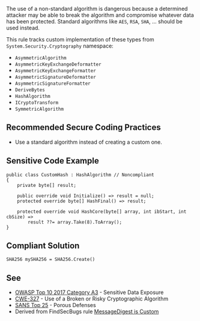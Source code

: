 
The use of a non-standard algorithm is dangerous because a determined attacker may be able to break the algorithm and compromise whatever data has been protected. Standard algorithms like `AES`, `RSA`, `SHA`, ... should be used instead.

This rule tracks custom implementation of these types from `System.Security.Cryptography` namespace:

- `AsymmetricAlgorithm`
- `AsymmetricKeyExchangeDeformatter`
- `AsymmetricKeyExchangeFormatter`
- `AsymmetricSignatureDeformatter`
- `AsymmetricSignatureFormatter`
- `DeriveBytes`
- `HashAlgorithm`
- `ICryptoTransform`
- `SymmetricAlgorithm`


## Recommended Secure Coding Practices

- Use a standard algorithm instead of creating a custom one.


## Sensitive Code Example


    public class CustomHash : HashAlgorithm // Noncompliant
    {
        private byte[] result;
    
        public override void Initialize() => result = null;
        protected override byte[] HashFinal() => result;
    
        protected override void HashCore(byte[] array, int ibStart, int cbSize) =>
            result ??= array.Take(8).ToArray();
    }


## Compliant Solution


    SHA256 mySHA256 = SHA256.Create()


## See

- [OWASP Top 10 2017 Category A3](https://www.owasp.org/index.php/Top_10-2017_A3-Sensitive_Data_Exposure) - Sensitive Data Exposure
- [CWE-327](https://cwe.mitre.org/data/definitions/327.html) - Use of a Broken or Risky Cryptographic Algorithm
- [SANS Top 25](https://www.sans.org/top25-software-errors/#cat3) - Porous Defenses
- Derived from FindSecBugs rule [MessageDigest is Custom](https://h3xstream.github.io/find-sec-bugs/bugs.htm#CUSTOM_MESSAGE_DIGEST)

